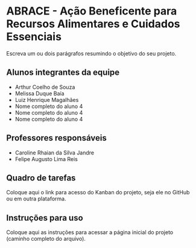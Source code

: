 # ABRACE - Ação Beneficente para Recursos Alimentares e Cuidados Essenciais
Escreva um ou dois parágrafos resumindo o objetivo do seu projeto.

## Alunos integrantes da equipe

* Arthur Coelho de Souza
* Melissa Duque Baía
* Luiz Henrique Magalhães
* Nome completo do aluno 4
* Nome completo do aluno 4
* Nome completo do aluno 4

## Professores responsáveis

* Caroline Rhaian da Silva Jandre
* Felipe Augusto Lima Reis
  
## Quadro de tarefas
Coloque aqui o link para acesso do Kanban do projeto, seja ele no GitHub ou em outra plataforma.

## Instruções para uso
Coloque aqui as instruções para acessar a página inicial do projeto (caminho completo do arquivo).
